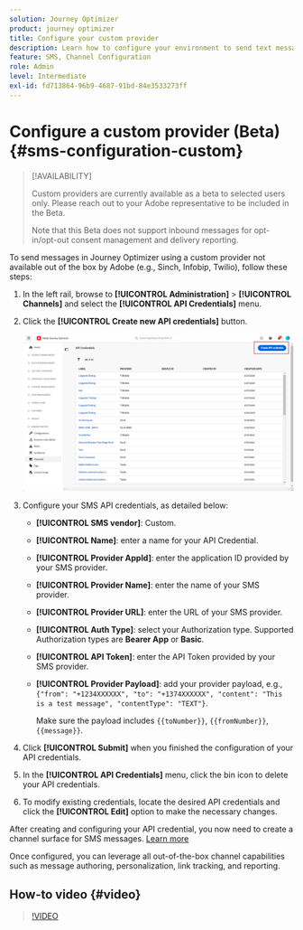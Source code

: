 ```yaml
---
solution: Journey Optimizer
product: journey optimizer
title: Configure your custom provider
description: Learn how to configure your environment to send text messages with Journey Optimizer with a custom provider
feature: SMS, Channel Configuration
role: Admin
level: Intermediate
exl-id: fd713864-96b9-4687-91bd-84e3533273ff
---
```

# Configure a custom provider (Beta) {#sms-configuration-custom}

>[!AVAILABILITY]
>
>Custom providers are currently available as a beta to selected users only. Please reach out to your Adobe representative to be included in the Beta.
>
>Note that this Beta does not support inbound messages for opt-in/opt-out consent management and delivery reporting.

To send messages in Journey Optimizer using a custom provider not available out of the box by Adobe (e.g., Sinch, Infobip, Twilio), follow these steps:

1. In the left rail, browse to **[!UICONTROL Administration]** > **[!UICONTROL Channels]** and select the **[!UICONTROL API Credentials]** menu.

1. Click the **[!UICONTROL Create new API credentials]** button.

    ![](assets/sms_byo_1.png)

1. Configure your SMS API credentials, as detailed below:

    * **[!UICONTROL SMS vendor]**: Custom.

    * **[!UICONTROL Name]**: enter a name for your API Credential.

    * **[!UICONTROL Provider AppId]**: enter the application ID provided by your SMS provider.

    * **[!UICONTROL Provider Name]**: enter the name of your SMS provider.

    * **[!UICONTROL Provider URL]**: enter the URL of your SMS provider.

    * **[!UICONTROL Auth Type​]**: select your Authorization type. Supported Authorization types are **Bearer App** or **Basic**. 

    * **[!UICONTROL API Token]**: enter the API Token provided by your SMS provider.

    * **[!UICONTROL Provider Payload]**: add your provider payload, e.g., `{"from": "+1234XXXXXX", "to": "+1374XXXXXX", "content": "This is a test message", "contentType": "TEXT"}`.

        Make sure the payload includes `{{toNumber}}`, `{{fromNumber}}`, `{{message}}`.

1. Click **[!UICONTROL Submit]** when you finished the configuration of your API credentials.

1. In the **[!UICONTROL API Credentials]** menu, click the bin icon to delete your API credentials.

1. To modify existing credentials, locate the desired API credentials and click the **[!UICONTROL Edit]** option to make the necessary changes.

After creating and configuring your API credential, you now need to create a channel surface for SMS messages. [Learn more](sms-configuration-surface.md)

Once configured, you can leverage all out-of-the-box channel capabilities such as message authoring, personalization, link tracking, and reporting.

## How-to video {#video}

>[!VIDEO](https://video.tv.adobe.com/v/3431625)
